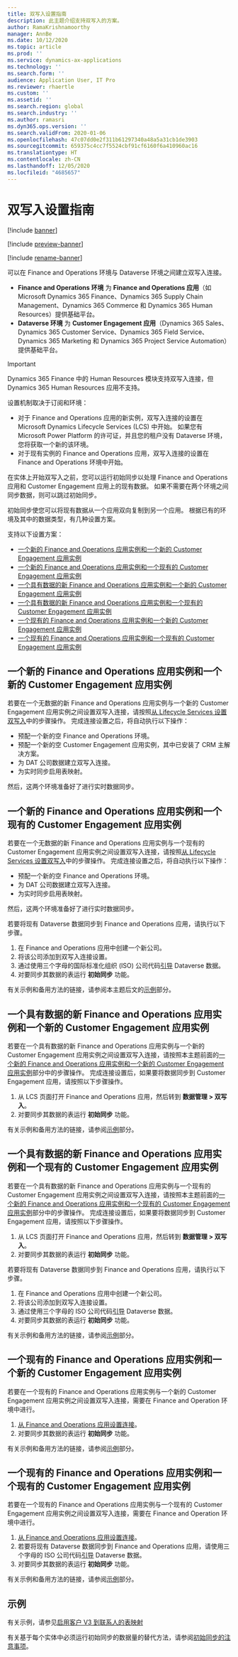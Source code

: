 ```yaml
---
title: 双写入设置指南
description: 此主题介绍支持双写入的方案。
author: RamaKrishnamoorthy
manager: AnnBe
ms.date: 10/12/2020
ms.topic: article
ms.prod: ''
ms.service: dynamics-ax-applications
ms.technology: ''
ms.search.form: ''
audience: Application User, IT Pro
ms.reviewer: rhaertle
ms.custom: ''
ms.assetid: ''
ms.search.region: global
ms.search.industry: ''
ms.author: ramasri
ms.dyn365.ops.version: ''
ms.search.validFrom: 2020-01-06
ms.openlocfilehash: 47c07dd0e2f311b61297340a48a5a31cb1de3903
ms.sourcegitcommit: 659375c4cc7f5524cbf91cf6160f6a410960ac16
ms.translationtype: HT
ms.contentlocale: zh-CN
ms.lasthandoff: 12/05/2020
ms.locfileid: "4685657"
---
```

# <a name="guidance-for-dual-write-setup"></a>双写入设置指南

[!include [banner](../../includes/banner.md)]

[!include [preview-banner](../../includes/preview-banner.md)]

[!include [rename-banner](~/includes/cc-data-platform-banner.md)]

可以在 Finance and Operations 环境与 Dataverse 环境之间建立双写入连接。

+ **Finance and Operations 环境** 为 **Finance and Operations 应用**（如 Microsoft Dynamics 365 Finance、Dynamics 365 Supply Chain Management、Dynamics 365 Commerce 和 Dynamics 365 Human Resources）提供基础平台。
+ **Dataverse 环境** 为 **Customer Engagement 应用**（Dynamics 365 Sales、Dynamics 365 Customer Service、Dynamics 365 Field Service、Dynamics 365 Marketing 和 Dynamics 365 Project Service Automation）提供基础平台。

> [!IMPORTANT]
> Dynamics 365 Finance 中的 Human Resources 模块支持双写入连接，但 Dynamics 365 Human Resources 应用不支持。

设置机制取决于订阅和环境：

+ 对于 Finance and Operations 应用的新实例，双写入连接的设置在 Microsoft Dynamics Lifecycle Services (LCS) 中开始。 如果您有 Microsoft Power Platform 的许可证，并且您的租户没有 Dataverse 环境，您将获取一个新的该环境。
+ 对于现有实例的 Finance and Operations 应用，双写入连接的设置在 Finance and Operations 环境中开始。

在实体上开始双写入之前，您可以运行初始同步以处理 Finance and Operations 应用和 Customer Engagement 应用上的现有数据。 如果不需要在两个环境之间同步数据，则可以跳过初始同步。

初始同步使您可以将现有数据从一个应用双向复制到另一个应用。 根据已有的环境及其中的数据类型，有几种设置方案。

支持以下设置方案：

+ [一个新的 Finance and Operations 应用实例和一个新的 Customer Engagement 应用实例](#new-new)
+ [一个新的 Finance and Operations 应用实例和一个现有的 Customer Engagement 应用实例](#new-existing)
+ [一个具有数据的新 Finance and Operations 应用实例和一个新的 Customer Engagement 应用实例](#new-data-new)
+ [一个具有数据的新 Finance and Operations 应用实例和一个现有的 Customer Engagement 应用实例](#new-data-existing)
+ [一个现有的 Finance and Operations 应用实例和一个新的 Customer Engagement 应用实例](#existing-new)
+ [一个现有的 Finance and Operations 应用实例和一个现有的 Customer Engagement 应用实例](#existing-existing)

## <a name="a-new-finance-and-operations-app-instance-and-a-new-customer-engagement-app-instance"></a><a id="new-new"></a>一个新的 Finance and Operations 应用实例和一个新的 Customer Engagement 应用实例

若要在一个无数据的新 Finance and Operations 应用实例与一个新的 Customer Engagement 应用实例之间设置双写入连接，请按照[从 Lifecycle Services 设置双写入](lcs-setup.md)中的步骤操作。 完成连接设置之后，将自动执行以下操作：

- 预配一个新的空 Finance and Operations 环境。
- 预配一个新的空 Customer Engagement 应用实例，其中已安装了 CRM 主解决方案。
- 为 DAT 公司数据建立双写入连接。
- 为实时同步启用表映射。

然后，这两个环境准备好了进行实时数据同步。

## <a name="a-new-finance-and-operations-app-instance-and-an-existing-customer-engagement-app-instance"></a><a id="new-existing"></a>一个新的 Finance and Operations 应用实例和一个现有的 Customer Engagement 应用实例

若要在一个无数据的新 Finance and Operations 应用实例与一个现有的 Customer Engagement 应用实例之间设置双写入连接，请按照[从 Lifecycle Services 设置双写入](lcs-setup.md)中的步骤操作。 完成连接设置之后，将自动执行以下操作：

- 预配一个新的空 Finance and Operations 环境。
- 为 DAT 公司数据建立双写入连接。
- 为实时同步启用表映射。

然后，这两个环境准备好了进行实时数据同步。

若要将现有 Dataverse 数据同步到 Finance and Operations 应用，请执行以下步骤。

1. 在 Finance and Operations 应用中创建一个新公司。
2. 将该公司添加到双写入连接设置。
3. 通过使用三个字母的国际标准化组织 (ISO) 公司代码[引导](bootstrap-company-data.md) Dataverse 数据。
4. 对要同步其数据的表运行 **初始同步** 功能。

有关示例和备用方法的链接，请参阅本主题后文的[示例](#example)部分。

## <a name="a-new-finance-and-operations-app-instance-that-has-data-and-a-new-customer-engagement-app-instance"></a><a id="new-data-new"></a>一个具有数据的新 Finance and Operations 应用实例和一个新的 Customer Engagement 应用实例

若要在一个具有数据的新 Finance and Operations 应用实例与一个新的 Customer Engagement 应用实例之间设置双写入连接，请按照本主题前面的[一个新的 Finance and Operations 应用实例和一个新的 Customer Engagement 应用实例](#new-new)部分中的步骤操作。 完成连接设置后，如果要将数据同步到 Customer Engagement 应用，请按照以下步骤操作。

1. 从 LCS 页面打开 Finance and Operations 应用，然后转到 **数据管理 \> 双写入**。
2. 对要同步其数据的表运行 **初始同步** 功能。

有关示例和备用方法的链接，请参阅[示例](#example)部分。

## <a name="a-new-finance-and-operations-app-instance-that-has-data-and-an-existing-customer-engagement-app-instance"></a><a id="new-data-existing"></a>一个具有数据的新 Finance and Operations 应用实例和一个现有的 Customer Engagement 应用实例

若要在一个具有数据的新 Finance and Operations 应用实例与一个现有的 Customer Engagement 应用实例之间设置双写入连接，请按照本主题前面的[一个新的 Finance and Operations 应用实例和一个现有的 Customer Engagement 应用实例](#new-existing)部分中的步骤操作。 完成连接设置后，如果要将数据同步到 Customer Engagement 应用，请按照以下步骤操作。

1. 从 LCS 页面打开 Finance and Operations 应用，然后转到 **数据管理 \> 双写入**。
2. 对要同步其数据的表运行 **初始同步** 功能。

若要将现有 Dataverse 数据同步到 Finance and Operations 应用，请执行以下步骤。

1. 在 Finance and Operations 应用中创建一个新公司。
2. 将该公司添加到双写入连接设置。
3. 通过使用三个字母的 ISO 公司代码[引导](bootstrap-company-data.md) Dataverse 数据。
4. 对要同步其数据的表运行 **初始同步** 功能。

有关示例和备用方法的链接，请参阅[示例](#example)部分。

## <a name="an-existing-finance-and-operations-app-instance-and-a-new-customer-engagement-app-instance"></a><a id="existing-new"></a>一个现有的 Finance and Operations 应用实例和一个新的 Customer Engagement 应用实例

若要在一个现有的 Finance and Operations 应用实例与一个新的 Customer Engagement 应用实例之间设置双写入连接，需要在 Finance and Operation 环境中进行。

1. [从 Finance and Operations 应用设置连接](enable-dual-write.md)。
2. 对要同步其数据的表运行 **初始同步** 功能。

有关示例和备用方法的链接，请参阅[示例](#example)部分。

## <a name="an-existing-finance-and-operations-app-instance-and-an-existing-customer-engagement-app-instance"></a><a id="existing-existing"></a>一个现有的 Finance and Operations 应用实例和一个现有的 Customer Engagement 应用实例

若要在一个现有的 Finance and Operations 应用实例与一个现有的 Customer Engagement 应用实例之间设置双写入连接，需要在 Finance and Operation 环境中进行。

1. [从 Finance and Operations 应用设置连接](enable-dual-write.md)。
2. 若要将现有 Dataverse 数据同步到 Finance and Operations 应用，请使用三个字母的 ISO 公司代码[引导](bootstrap-company-data.md) Dataverse 数据。
3. 对要同步其数据的表运行 **初始同步** 功能。

有关示例和备用方法的链接，请参阅[示例](#example)部分。

## <a name="example"></a>示例

有关示例，请参见[启用客户 V3 到联系人的表映射](enable-entity-map.md#enable-table-map)

有关基于每个实体中必须运行初始同步的数据量的替代方法，请参阅[初始同步的注意事项](initial-sync-guidance.md)。

